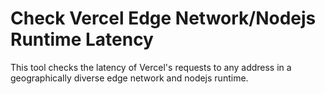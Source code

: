 # Check Vercel Edge Network/Nodejs Runtime Latency

This tool checks the latency of Vercel's requests to any address in a geographically diverse edge network and nodejs runtime.

